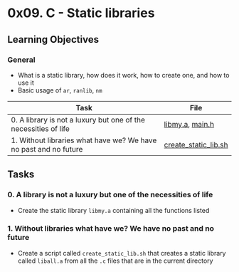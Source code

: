 # 0x09. C - Static libraries
## Learning Objectives

### General

* What is a static library, how does it work, how to create one, and how to use it
* Basic usage of `ar`, `ranlib`, `nm`

| Task | File |
| ---- | ---- |
| 0. A library is not a luxury but one of the necessities of life | [libmy.a](./libmy.a), [main.h](./main.h) |
| 1. Without libraries what have we? We have no past and no future | [create_static_lib.sh](./create_static_lib.sh) |

## Tasks
### 0. A library is not a luxury but one of the necessities of life
* Create the static library `libmy.a` containing all the functions listed
### 1. Without libraries what have we? We have no past and no future
* Create a script called `create_static_lib.sh` that creates a static library called `liball.a` from all the `.c` files that are in the current directory
